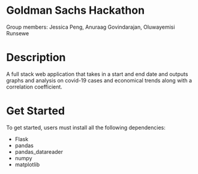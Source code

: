 # Goldman Sachs Hackathon
Group members: Jessica Peng, Anuraag Govindarajan, Oluwayemisi Runsewe

# Description
A full stack web application that takes in a start and end date and outputs graphs and analysis on covid-19 cases and economical trends along with a correlation coefficient. 

# Get Started
To get started, users must install all the following dependencies: 
- Flask
- pandas
- pandas_datareader
- numpy
- matplotlib



